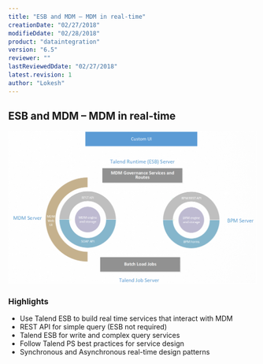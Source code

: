 ```yaml
---
title: "ESB and MDM – MDM in real-time"
creationDate: "02/27/2018"
modifieDdate: "02/28/2018"
product: "dataintegration"
version: "6.5"
reviewer: ""
lastReviewedDdate: "02/27/2018"
latest.revision: 1
author: "Lokesh"
---
```


## ESB and MDM – MDM in real-time

![0][0]

### Highlights
- Use Talend ESB to build real time services that interact with MDM
- REST API for simple query (ESB not required)
- Talend ESB for write and complex query services
- Follow Talend PS best practices for service design
- Synchronous and Asynchronous real-time design patterns


<!-- links -->
[0]: ./../../../../resources/images/mdm/mdm-real-time.png "MDM Real Time"
